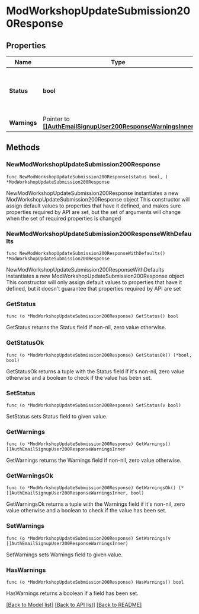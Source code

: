 # ModWorkshopUpdateSubmission200Response

## Properties

Name | Type | Description | Notes
------------ | ------------- | ------------- | -------------
**Status** | **bool** | True if the submission was updated false otherwise. | [default to null]
**Warnings** | Pointer to [**[]AuthEmailSignupUser200ResponseWarningsInner**](AuthEmailSignupUser200ResponseWarningsInner.md) |  | [optional] 

## Methods

### NewModWorkshopUpdateSubmission200Response

`func NewModWorkshopUpdateSubmission200Response(status bool, ) *ModWorkshopUpdateSubmission200Response`

NewModWorkshopUpdateSubmission200Response instantiates a new ModWorkshopUpdateSubmission200Response object
This constructor will assign default values to properties that have it defined,
and makes sure properties required by API are set, but the set of arguments
will change when the set of required properties is changed

### NewModWorkshopUpdateSubmission200ResponseWithDefaults

`func NewModWorkshopUpdateSubmission200ResponseWithDefaults() *ModWorkshopUpdateSubmission200Response`

NewModWorkshopUpdateSubmission200ResponseWithDefaults instantiates a new ModWorkshopUpdateSubmission200Response object
This constructor will only assign default values to properties that have it defined,
but it doesn't guarantee that properties required by API are set

### GetStatus

`func (o *ModWorkshopUpdateSubmission200Response) GetStatus() bool`

GetStatus returns the Status field if non-nil, zero value otherwise.

### GetStatusOk

`func (o *ModWorkshopUpdateSubmission200Response) GetStatusOk() (*bool, bool)`

GetStatusOk returns a tuple with the Status field if it's non-nil, zero value otherwise
and a boolean to check if the value has been set.

### SetStatus

`func (o *ModWorkshopUpdateSubmission200Response) SetStatus(v bool)`

SetStatus sets Status field to given value.


### GetWarnings

`func (o *ModWorkshopUpdateSubmission200Response) GetWarnings() []AuthEmailSignupUser200ResponseWarningsInner`

GetWarnings returns the Warnings field if non-nil, zero value otherwise.

### GetWarningsOk

`func (o *ModWorkshopUpdateSubmission200Response) GetWarningsOk() (*[]AuthEmailSignupUser200ResponseWarningsInner, bool)`

GetWarningsOk returns a tuple with the Warnings field if it's non-nil, zero value otherwise
and a boolean to check if the value has been set.

### SetWarnings

`func (o *ModWorkshopUpdateSubmission200Response) SetWarnings(v []AuthEmailSignupUser200ResponseWarningsInner)`

SetWarnings sets Warnings field to given value.

### HasWarnings

`func (o *ModWorkshopUpdateSubmission200Response) HasWarnings() bool`

HasWarnings returns a boolean if a field has been set.


[[Back to Model list]](../README.md#documentation-for-models) [[Back to API list]](../README.md#documentation-for-api-endpoints) [[Back to README]](../README.md)


